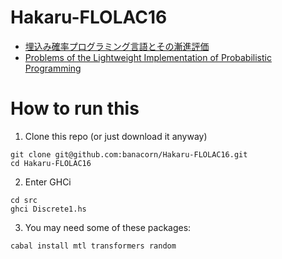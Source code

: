 # Hakaru-FLOLAC16

* [埋込み確率プログラミング言語とその漸進評価](http://okmij.org/ftp/kakuritu/Hakaru10/PPL.pdf)
* [Problems of the Lightweight Implementation of Probabilistic Programming](http://okmij.org/ftp/kakuritu/Hakaru10/PPS2016.pdf)

# How to run this

1. Clone this repo (or just download it anyway)

  ```shell
  git clone git@github.com:banacorn/Hakaru-FLOLAC16.git
  cd Hakaru-FLOLAC16
  ```

2. Enter GHCi

  ```shell
  cd src
  ghci Discrete1.hs
  ```

3. You may need some of these packages:

  ```shell
  cabal install mtl transformers random
  ```
